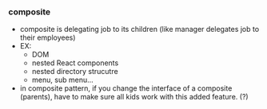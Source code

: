 ### composite
- composite is delegating job to its children (like manager delegates job to their employees)
- EX: 
    - DOM
    - nested React components
    - nested directory strucutre 
    - menu, sub menu...
- in composite pattern, if you change the interface of a composite (parents), have to make sure all kids work with this added feature. (?)